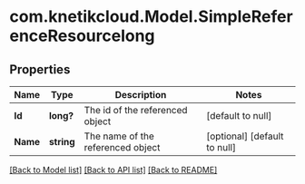 # com.knetikcloud.Model.SimpleReferenceResourcelong
## Properties

Name | Type | Description | Notes
------------ | ------------- | ------------- | -------------
**Id** | **long?** | The id of the referenced object | [default to null]
**Name** | **string** | The name of the referenced object | [optional] [default to null]

[[Back to Model list]](../README.md#documentation-for-models) [[Back to API list]](../README.md#documentation-for-api-endpoints) [[Back to README]](../README.md)

